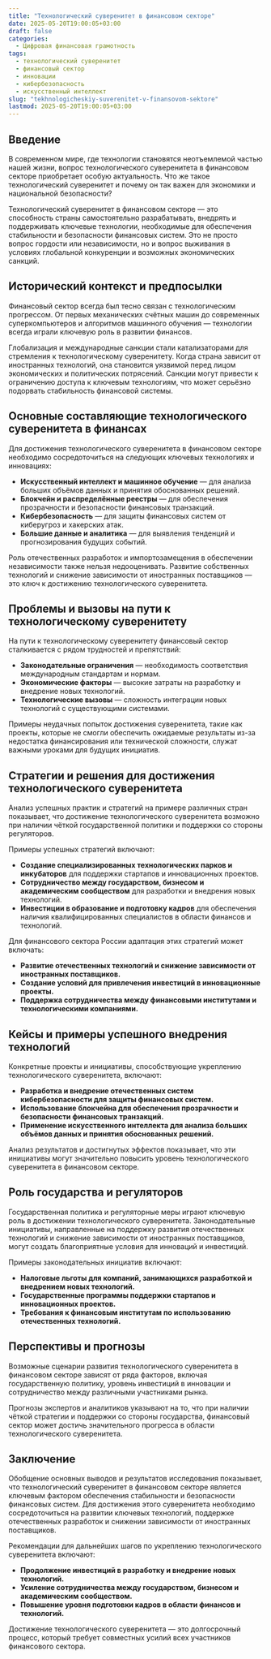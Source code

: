 ```yaml
---
title: "Технологический суверенитет в финансовом секторе"
date: 2025-05-20T19:00:05+03:00
draft: false
categories:
  - Цифровая финансовая грамотность
tags:
  - технологический суверенитет
  - финансовый сектор
  - инновации
  - кибербезопасность
  - искусственный интеллект
slug: "tekhnologicheskiy-suverenitet-v-finansovom-sektore"
lastmod: 2025-05-20T19:00:05+03:00
---
```


## Введение

В современном мире, где технологии становятся неотъемлемой частью нашей жизни, вопрос технологического суверенитета в финансовом секторе приобретает особую актуальность. Что же такое технологический суверенитет и почему он так важен для экономики и национальной безопасности?

Технологический суверенитет в финансовом секторе — это способность страны самостоятельно разрабатывать, внедрять и поддерживать ключевые технологии, необходимые для обеспечения стабильности и безопасности финансовых систем. Это не просто вопрос гордости или независимости, но и вопрос выживания в условиях глобальной конкуренции и возможных экономических санкций.

## Исторический контекст и предпосылки

Финансовый сектор всегда был тесно связан с технологическим прогрессом. От первых механических счётных машин до современных суперкомпьютеров и алгоритмов машинного обучения — технологии всегда играли ключевую роль в развитии финансов.

Глобализация и международные санкции стали катализаторами для стремления к технологическому суверенитету. Когда страна зависит от иностранных технологий, она становится уязвимой перед лицом экономических и политических потрясений. Санкции могут привести к ограничению доступа к ключевым технологиям, что может серьёзно подорвать стабильность финансовой системы.

## Основные составляющие технологического суверенитета в финансах

Для достижения технологического суверенитета в финансовом секторе необходимо сосредоточиться на следующих ключевых технологиях и инновациях:

- **Искусственный интеллект и машинное обучение** — для анализа больших объёмов данных и принятия обоснованных решений.
- **Блокчейн и распределённые реестры** — для обеспечения прозрачности и безопасности финансовых транзакций.
- **Кибербезопасность** — для защиты финансовых систем от киберугроз и хакерских атак.
- **Большие данные и аналитика** — для выявления тенденций и прогнозирования будущих событий.

Роль отечественных разработок и импортозамещения в обеспечении независимости также нельзя недооценивать. Развитие собственных технологий и снижение зависимости от иностранных поставщиков — это ключ к достижению технологического суверенитета.

## Проблемы и вызовы на пути к технологическому суверенитету

На пути к технологическому суверенитету финансовый сектор сталкивается с рядом трудностей и препятствий:

- **Законодательные ограничения** — необходимость соответствия международным стандартам и нормам.
- **Экономические факторы** — высокие затраты на разработку и внедрение новых технологий.
- **Технологические вызовы** — сложность интеграции новых технологий с существующими системами.

Примеры неудачных попыток достижения суверенитета, такие как проекты, которые не смогли обеспечить ожидаемые результаты из-за недостатка финансирования или технической сложности, служат важными уроками для будущих инициатив.

## Стратегии и решения для достижения технологического суверенитета

Анализ успешных практик и стратегий на примере различных стран показывает, что достижение технологического суверенитета возможно при наличии чёткой государственной политики и поддержки со стороны регуляторов.

Примеры успешных стратегий включают:

- **Создание специализированных технологических парков и инкубаторов** для поддержки стартапов и инновационных проектов.
- **Сотрудничество между государством, бизнесом и академическим сообществом** для разработки и внедрения новых технологий.
- **Инвестиции в образование и подготовку кадров** для обеспечения наличия квалифицированных специалистов в области финансов и технологий.

Для финансового сектора России адаптация этих стратегий может включать:

- **Развитие отечественных технологий и снижение зависимости от иностранных поставщиков.**
- **Создание условий для привлечения инвестиций в инновационные проекты.**
- **Поддержка сотрудничества между финансовыми институтами и технологическими компаниями.**

## Кейсы и примеры успешного внедрения технологий

Конкретные проекты и инициативы, способствующие укреплению технологического суверенитета, включают:

- **Разработка и внедрение отечественных систем кибербезопасности для защиты финансовых систем.**
- **Использование блокчейна для обеспечения прозрачности и безопасности финансовых транзакций.**
- **Применение искусственного интеллекта для анализа больших объёмов данных и принятия обоснованных решений.**

Анализ результатов и достигнутых эффектов показывает, что эти инициативы могут значительно повысить уровень технологического суверенитета в финансовом секторе.

## Роль государства и регуляторов

Государственная политика и регуляторные меры играют ключевую роль в достижении технологического суверенитета. Законодательные инициативы, направленные на поддержку развития отечественных технологий и снижение зависимости от иностранных поставщиков, могут создать благоприятные условия для инноваций и инвестиций.

Примеры законодательных инициатив включают:

- **Налоговые льготы для компаний, занимающихся разработкой и внедрением новых технологий.**
- **Государственные программы поддержки стартапов и инновационных проектов.**
- **Требования к финансовым институтам по использованию отечественных технологий.**

## Перспективы и прогнозы

Возможные сценарии развития технологического суверенитета в финансовом секторе зависят от ряда факторов, включая государственную политику, уровень инвестиций в инновации и сотрудничество между различными участниками рынка.

Прогнозы экспертов и аналитиков указывают на то, что при наличии чёткой стратегии и поддержки со стороны государства, финансовый сектор может достичь значительного прогресса в области технологического суверенитета.

## Заключение

Обобщение основных выводов и результатов исследования показывает, что технологический суверенитет в финансовом секторе является ключевым фактором обеспечения стабильности и безопасности финансовых систем. Для достижения этого суверенитета необходимо сосредоточиться на развитии ключевых технологий, поддержке отечественных разработок и снижении зависимости от иностранных поставщиков.

Рекомендации для дальнейших шагов по укреплению технологического суверенитета включают:

- **Продолжение инвестиций в разработку и внедрение новых технологий.**
- **Усиление сотрудничества между государством, бизнесом и академическим сообществом.**
- **Повышение уровня подготовки кадров в области финансов и технологий.**

Достижение технологического суверенитета — это долгосрочный процесс, который требует совместных усилий всех участников финансового сектора.
